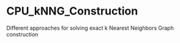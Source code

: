 # CPU_kNNG_Construction
Different approaches for solving exact  k Nearest Neighbors Graph construction
